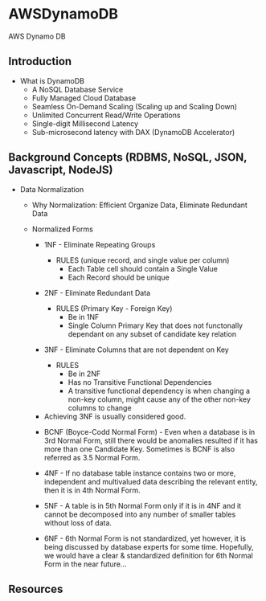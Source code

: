 # AWSDynamoDB

AWS Dynamo DB

## Introduction

- What is DynamoDB
  - A NoSQL Database Service
  - Fully Managed Cloud Database
  - Seamless On-Demand Scaling (Scaling up and Scaling Down)
  - Unlimited Concurrent Read/Write Operations
  - Single-digit Millisecond Latency
  - Sub-microsecond latency with DAX (DynamoDB Accelerator)

## Background Concepts (RDBMS, NoSQL, JSON, Javascript, NodeJS)

- Data Normalization

  - Why Normalization: Efficient Organize Data, Eliminate Redundant Data
  - Normalized Forms

    - 1NF - Eliminate Repeating Groups
      - RULES (unique record, and single value per column)
        - Each Table cell should contain a Single Value
        - Each Record should be unique
    - 2NF - Eliminate Redundant Data

      - RULES (Primary Key - Foreign Key)
        - Be in 1NF
        - Single Column Primary Key that does not functonally dependant on any subset of candidate key relation

    - 3NF - Eliminate Columns that are not dependent on Key
      - RULES
        - Be in 2NF
        - Has no Transitive Functional Dependencies
        * A transitive functional dependency is when changing a non-key column, might cause any of the other non-key columns to change

    * Achieving 3NF is usually considered good.

    - BCNF (Boyce-Codd Normal Form) -
      Even when a database is in 3rd Normal Form, still there would be anomalies resulted if it has more than one Candidate Key.
      Sometimes is BCNF is also referred as 3.5 Normal Form.

    - 4NF -
      If no database table instance contains two or more, independent and multivalued data describing the relevant entity, then it is in 4th Normal Form.

    - 5NF -
      A table is in 5th Normal Form only if it is in 4NF and it cannot be decomposed into any number of smaller tables without loss of data.

    - 6NF -
      6th Normal Form is not standardized, yet however, it is being discussed by database experts for some time. Hopefully, we would have a clear & standardized definition for 6th Normal Form in the near future…

## Resources
